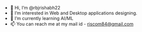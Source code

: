 - 👋 Hi, I’m @rbjrishabh22
- 👀 I’m interested in Web and Desktop applications designing.
- 🌱 I’m currently learning AI/ML
- 📫 You can reach me at my mail id - riscom84@gmail.com

<!---
rbjrishabh22/rbjrishabh22 is a ✨ special ✨ repository because its `README.md` (this file) appears on your GitHub profile.
You can click the Preview link to take a look at your changes.
--->
